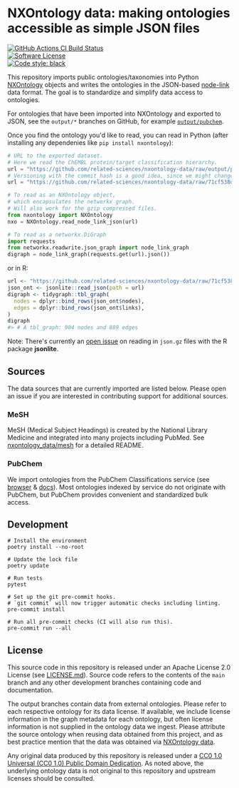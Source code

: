 # NXOntology data: making ontologies accessible as simple JSON files

[![GitHub Actions CI Build Status](https://img.shields.io/github/actions/workflow/status/related-sciences/nxontology-data/test.yaml?branch=main&label=actions&style=for-the-badge&logo=github&logoColor=white)](https://github.com/related-sciences/nxontology-data/actions)  
[![Software License](https://img.shields.io/github/license/related-sciences/nxontology-data?style=for-the-badge&logo=Apache&logoColor=white)](https://github.com/related-sciences/nxontology-data/blob/main/LICENSE.md)  
[![Code style: black](https://img.shields.io/badge/code%20style-black-000000.svg?style=for-the-badge&logo=Python&logoColor=white)](https://github.com/psf/black)  

This repository imports public ontologies/taxonomies into Python [NXOntology](https://github.com/related-sciences/nxontology) objects
and writes the ontologies in the JSON-based [node-link](https://networkx.org/documentation/stable/reference/readwrite/generated/networkx.readwrite.json_graph.node_link_graph.html) data format.
The goal is to standardize and simplify data access to ontologies.

For ontologies that have been imported into NXOntology and exported to JSON,
see the `output/*` branches on GitHub,
for example [`output/pubchem`](https://github.com/related-sciences/nxontology-data/tree/output/pubchem).

Once you find the ontology you'd like to read,
you can read in Python
(after installing any dependenies like `pip install nxontology`):

```py
# URL to the exported dataset.
# Here we read the ChEMBL protein/target classification hierarchy.
url = "https://github.com/related-sciences/nxontology-data/raw/output/pubchem/087_chembl_target_tree.json"
# Versioning with the commit hash is a good idea, since we might change the branch structure where data is stored.
url = "https://github.com/related-sciences/nxontology-data/raw/71cf538dc5c258ada880d58663b0205b7b7f8561/087_chembl_target_tree.json"

# To read as an NXOntology object,
# which encapsulates the networkx graph.
# Will also work for the gzip compressed files.
from nxontology import NXOntology
nxo = NXOntology.read_node_link_json(url)

# To read as a networkx.DiGraph
import requests
from networkx.readwrite.json_graph import node_link_graph
digraph = node_link_graph(requests.get(url).json())
```

or in R:

``` r
url <- "https://github.com/related-sciences/nxontology-data/raw/71cf538dc5c258ada880d58663b0205b7b7f8561/087_chembl_target_tree.json"
json_ont <- jsonlite::read_json(path = url)
digraph <- tidygraph::tbl_graph(
  nodes = dplyr::bind_rows(json_ont$nodes),
  edges = dplyr::bind_rows(json_ont$links),
)
digraph
#> # A tbl_graph: 904 nodes and 889 edges
```

Note: There's currently an [open issue](https://github.com/jeroen/jsonlite/issues/414) on reading in `json.gz` files with the R package **jsonlite**. 

## Sources

The data sources that are currently imported are listed below.
Please open an issue if you are interested in contributing support for additional sources.

### MeSH

MeSH (Medical Subject Headings) is created by the National Library Medicine and integrated into many projects including PubMed.
See [nxontology_data/mesh](nxontology_data/mesh) for a detailed README.

### PubChem

We import ontologies from the PubChem Classifications service
(see [browser](https://pubchem.ncbi.nlm.nih.gov/classification/) & [docs](https://pubchem.ncbi.nlm.nih.gov/classification/docs/classification_help.html)).
Most ontologies indexed by service do not originate with PubChem,
but PubChem provides convenient and standardized bulk access.

## Development

```shell
# Install the environment
poetry install --no-root

# Update the lock file
poetry update

# Run tests
pytest

# Set up the git pre-commit hooks.
# `git commit` will now trigger automatic checks including linting.
pre-commit install

# Run all pre-commit checks (CI will also run this).
pre-commit run --all
```

## License

This source code in this repository is released under an Apache License 2.0 License
(see [LICENSE.md](LICENSE.md)).
Source code refers to the contents of the `main` branch and any other development branches containing code and documentation.

The output branches contain data from external ontologies.
Please refer to each respective ontology for its data license.
If available, we include license information in the graph metadata for each ontology,
but often license information is not supplied in the ontology data we ingest.
Please attribute the source ontology when reusing data obtained from this project,
and as best practice mention that the data was obtained via [NXOntology data](https://github.com/related-sciences/nxontology-data).

Any original data produced by this repository is released under a [CC0 1.0 Universal (CC0 1.0) Public Domain Dedication](https://creativecommons.org/publicdomain/zero/1.0/).
As noted above, the underlying ontology data is not original to this repository and upstream licenses should be consulted.
